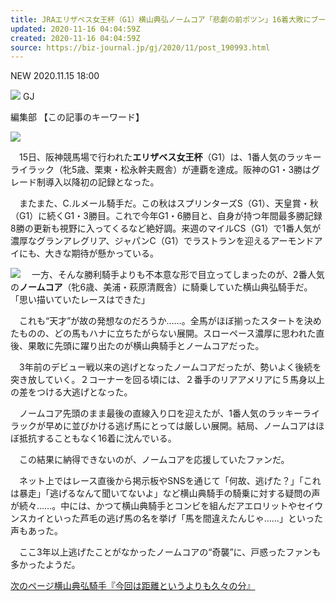 ```yaml
---
title: JRAエリザベス女王杯（G1）横山典弘ノームコア「悲劇の前ポツン」16着大敗にブーイングの嵐!「思い描いたレースはできた」天才ジョッキーの“奇策”に悲鳴
updated: 2020-11-16 04:04:59Z
created: 2020-11-16 04:04:59Z
source: https://biz-journal.jp/gj/2020/11/post_190993.html
---
```


 NEW  2020.11.15 18:00

   ![](https://biz-journal.jp/wp-content/themes/biz-journal/pc/img/entry/icon-gj.png)    GJ

編集部
【この記事のキーワード】

![](https://biz-journal.jp/wp-content/uploads/2019/06/19nakayamakinen_rakki-rairakku02.jpg)

　15日、阪神競馬場で行われた**エリザベス女王杯**（G1）は、1番人気のラッキーライラック（牝5歳、栗東・松永幹夫厩舎）が連覇を達成。阪神のG1・3勝はグレード制導入以降初の記録となった。

　またまた、C.ルメール騎手だ。この秋はスプリンターズS（G1）、天皇賞・秋（G1）に続くG1・3勝目。これで今年G1・6勝目と、自身が持つ年間最多勝記録8勝の更新も視野に入ってくるなど絶好調。来週のマイルCS（G1）で1番人気が濃厚なグランアレグリア、ジャパンC（G1）でラストランを迎えるアーモンドアイにも、大きな期待が懸かっている。

![](https://biz-journal.jp/wp-content/uploads/2019/06/no-mukoa_tsura01.jpg)
　一方、そんな勝利騎手よりも不本意な形で目立ってしまったのが、2番人気の**ノームコア**（牝6歳、美浦・萩原清厩舎）に騎乗していた横山典弘騎手だ。
「思い描いていたレースはできた」

　これも“天才”が故の発想なのだろうか……。全馬がほぼ揃ったスタートを決めたものの、どの馬もハナに立ちたがらない展開。スローペース濃厚に思われた直後、果敢に先頭に躍り出たのが横山典騎手とノームコアだった。

　3年前のデビュー戦以来の逃げとなったノームコアだったが、勢いよく後続を突き放していく。２コーナーを回る頃には、２番手のリアアメリアに５馬身以上の差をつける大逃げとなった。

　ノームコア先頭のまま最後の直線入り口を迎えたが、1番人気のラッキーライラックが早めに並びかける逃げ馬にとっては厳しい展開。結局、ノームコアはほぼ抵抗することもなく16着に沈んでいる。

　この結果に納得できないのが、ノームコアを応援していたファンだ。

　ネット上ではレース直後から掲示板やSNSを通じて「何故、逃げた？」「これは暴走」「逃げるなんて聞いてないよ」など横山典騎手の騎乗に対する疑問の声が続々……。中には、かつて横山典騎手とコンビを組んだアエロリットやセイウンスカイといった芦毛の逃げ馬の名を挙げ「馬を間違えたんじゃ……」といった声もあった。

　ここ3年以上逃げたことがなかったノームコアの“奇襲”に、戸惑ったファンも多かったようだ。

 [次のページ横山典弘騎手『今回は距離というよりも久々の分』](https://biz-journal.jp/gj/2020/11/post_190993_2.html)